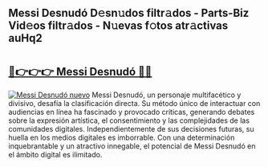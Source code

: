 ## Messi Desnudó D𝚎sn𝚞dos filtr𝚊dos - Parts-Biz Vid𝚎os filtr𝚊dos - N𝚞evas f𝚘tos atr𝚊ctivas auHq2

# <h2><a href="http://mb0e19.tromn.icu/?c=Messi+Desnud%c3%b3">🔗👉👉👉 Messi Desnudó 🔗🔗</a></h2>

[![Messi Desnudó nuevo](https://i.imgur.com/pEAQMta.gif)](http://mb0e19.tromn.icu/?c=Messi+Desnud%c3%b3)
Messi Desnudó, un personaje multifacético y divisivo, desafía la clasificación directa. Su método único de interactuar con audiencias en línea ha fascinado y provocado críticas, generando debates sobre la expresión artística, el consentimiento y las complejidades de las comunidades digitales. Independientemente de sus decisiones futuras, su huella en los medios digitales es imborrable. Con una determinación inquebrantable y un atractivo innegable, el potencial de Messi Desnudó en el ámbito digital es ilimitado.
